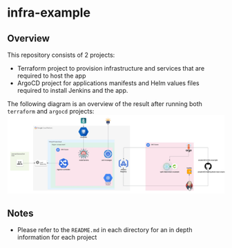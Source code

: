 # infra-example
## Overview
This repository consists of 2 projects:
- Terraform project to provision infrastructure and services that are required to host the app
- ArgoCD project for applications manifests and Helm values files required to install Jenkins and the app. 
 
The following diagram is an overview of the result after running both `terraform` and `argocd` projects:
![alt text](https://github.com/arsalen021/infra-example/blob/main/diagram.jpg?raw=true)


## Notes
- Please refer to the `README.md` in each directory for an in depth information for each project